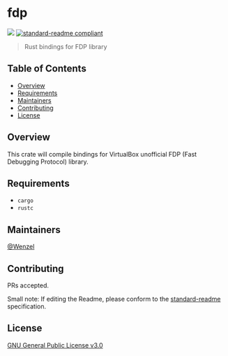 # fdp

![](https://github.com/Wenzel/fdp/workflows/Build/badge.svg)
[![standard-readme compliant](https://img.shields.io/badge/readme%20style-standard-brightgreen.svg?style=flat-square)](https://github.com/RichardLitt/standard-readme)

> Rust bindings for FDP library

## Table of Contents

- [Overview](#overview)
- [Requirements](#requirements)
- [Maintainers](#maintainers)
- [Contributing](#contributing)
- [License](#license)

## Overview

This crate will compile bindings for VirtualBox unofficial FDP (Fast Debugging
Protocol) library.

## Requirements

- `cargo`
- `rustc`

## Maintainers

[@Wenzel](https://github.com/Wenzel)

## Contributing

PRs accepted.

Small note: If editing the Readme, please conform to the [standard-readme](https://github.com/RichardLitt/standard-readme) specification.

## License

[GNU General Public License v3.0](https://github.com/Wenzel/kvmi-sys/blob/master/LICENSE)
